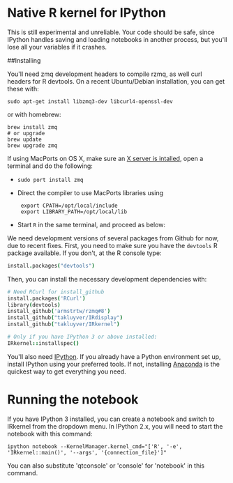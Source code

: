 # Native R kernel for IPython

This is still experimental and unreliable. Your code should be safe,
since IPython handles saving and loading notebooks in another process, but
you'll lose all your variables if it crashes.

##Installing

You'll need zmq development headers to compile rzmq, as well curl headers for
R devtools. On a recent Ubuntu/Debian installation, you can get these
with:

```Shell
sudo apt-get install libzmq3-dev libcurl4-openssl-dev
```

or with homebrew:

```Shell
brew install zmq
# or upgrade
brew update
brew upgrade zmq
```

If using MacPorts on OS X, make sure an [X server is intalled](http://xquartz.macosforge.org/), open a terminal and do the following:

 * `sudo port install zmq`
 * Direct the compiler to use MacPorts libraries using

        export CPATH=/opt/local/include
        export LIBRARY_PATH=/opt/local/lib
 * Start `R` in the same terminal, and proceed as below:

We need development versions of several packages from Github for now, due to
recent fixes. First, you need to make sure you have the `devtools` R package
available. If you don't, at the R console type:

```coffee
install.packages("devtools")
```

Then, you can install the necessary development dependencies with:

```coffee
# Need RCurl for install_github
install.packages('RCurl')
library(devtools)
install_github('armstrtw/rzmq#8')
install_github("takluyver/IRdisplay")
install_github("takluyver/IRkernel")

# Only if you have IPython 3 or above installed:
IRkernel::installspec()
```

You'll also need [IPython](http://ipython.org/). If you already have a Python
environment set up, install IPython using your preferred tools. If not,
installing [Anaconda](http://continuum.io/downloads) is the quickest way to get
everything you need.

# Running the notebook

If you have IPython 3 installed, you can create a notebook and switch to
IRkernel from the dropdown menu. In IPython 2.x, you will need to start the
notebook with this command:

```Shell
ipython notebook --KernelManager.kernel_cmd="['R', '-e', 'IRkernel::main()', '--args', '{connection_file}']"
```

You can also substitute 'qtconsole' or 'console' for 'notebook' in this command.
